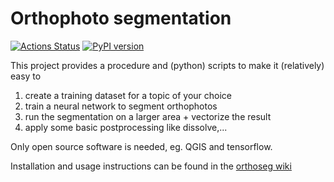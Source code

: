 # Orthophoto segmentation

[![Actions Status](https://github.com/orthoseg/orthoseg/actions/workflows/tests.yml/badge.svg?branch=master)](https://github.com/orthoseg/orthoseg/actions?query=workflow%3ATests) 
[![PyPI version](https://img.shields.io/pypi/v/orthoseg.svg)](https://pypi.org/project/orthoseg)

This project provides a procedure and (python) scripts to make it (relatively) easy to 
1. create a training dataset for a topic of your choice
2. train a neural network to segment orthophotos
3. run the segmentation on a larger area + vectorize the result
4. apply some basic postprocessing like dissolve,...

Only open source software is needed, eg. QGIS and tensorflow.

Installation and usage instructions can be found in the [orthoseg wiki](https://github.com/orthoseg/orthoseg/wiki)
